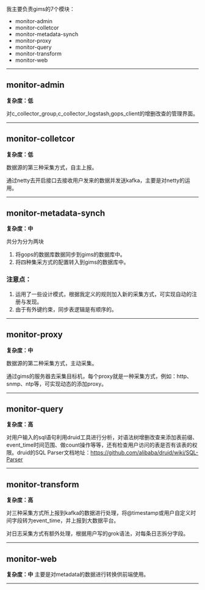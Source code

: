 我主要负责gims的7个模块：
- monitor-admin
- monitor-colletcor
- monitor-metadata-synch
- monitor-proxy
- monitor-query
- monitor-transform
- monitor-web
---
## monitor-admin
**复杂度：低**

对c_collector_group,c_collector_logstash,gops_client的增删改查的管理界面。

---
## monitor-colletcor
**复杂度：低**

数据源的第三种采集方式，自主上报。

通过netty去开启接口去接收用户发来的数据并发送kafka，主要是对netty的运用。

---
## monitor-metadata-synch
**复杂度：中**

共分为分为两块
1. 将gops的数据库数据同步到gims的数据库中。
2. 将四种集采方式的配置转入到gims的数据库中。
### 注意点：
1. 运用了一些设计模式，根据我定义的规则加入新的采集方式，可实现自动的注册与发现。
2. 由于有外键约束，同步表逻辑是有顺序的。

---
## monitor-proxy
**复杂度：中**

数据源的第二种采集方式，主动采集。

通过gims的服务器去采集目标机，每个proxy就是一种采集方式，例如：http、snmp、ntp等，可实现动态的添加proxy。

---
## monitor-query
**复杂度：高**

对用户输入的sql语句利用druid工具进行分析，对语法树增删改查来添加表前缀、event_time时间范围、做count操作等等，还有检查用户访问的表是否有该表的权限。druid的SQL Parser文档地址：https://github.com/alibaba/druid/wiki/SQL-Parser

---
## monitor-transform
**复杂度：高**

对三种采集方式所上报到kafka的数据进行处理，将@timestamp或用户自定义时间字段转为event_time，并上报到大数据平台。

对日志采集方式有额外处理，根据用户写的grok语法，对每条日志拆分字段。

---
## monitor-web
**复杂度：中**
主要是对metadata的数据进行转换供前端使用。

---